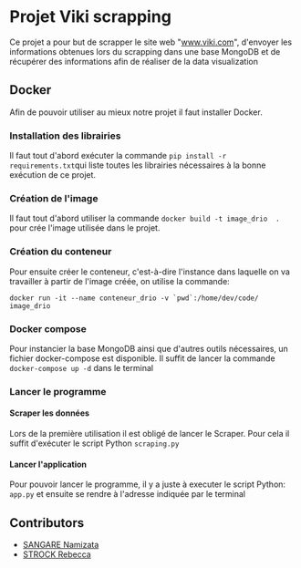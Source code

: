 # Projet Viki scrapping

Ce projet a pour but de scrapper le site web "www.viki.com", d'envoyer les informations obtenues lors du scrapping dans une base MongoDB et de récupérer des informations afin de réaliser de la data visualization

## Docker
Afin de pouvoir utiliser au mieux notre projet il faut installer Docker.

### Installation des librairies
Il faut tout d'abord exécuter la commande `pip install -r requirements.txt`qui liste toutes les librairies nécessaires à la bonne exécution de ce projet. 

### Création de l'image
Il faut tout d'abord utiliser la commande `docker build -t image_drio  .` pour crée l'image utilisée dans le projet.

### Création du conteneur
Pour ensuite créer le conteneur, c'est-à-dire l'instance dans laquelle on va travailler à partir de l'image créée, on utilise la commande:
```
docker run -it --name conteneur_drio -v `pwd`:/home/dev/code/ image_drio
````

### Docker compose
Pour instancier la base MongoDB ainsi que d'autres outils nécessaires, un fichier docker-compose est disponible. Il suffit de lancer la commande `docker-compose up -d` dans le terminal

### Lancer le programme

#### Scraper les données
Lors de la première utilisation il est obligé de lancer le Scraper. Pour cela il suffit d'exécuter le script Python `scraping.py`

#### Lancer l'application
Pour pouvoir lancer le programme, il y a juste à executer le script Python: `app.py` et ensuite se rendre à l'adresse indiquée par le terminal

## Contributors
* [SANGARE Namizata](https://github.com/NamizataS)
* [STROCK Rebecca](https://github.com/StrockBecca)
